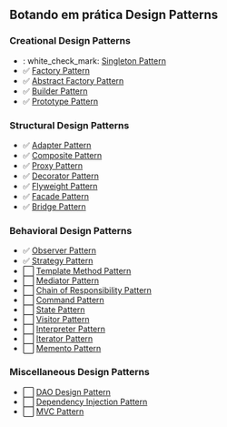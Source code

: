 ## Botando em prática Design Patterns

### Creational Design Patterns

- :
  white_check_mark: [Singleton Pattern](https://www.journaldev.com/1377/java-singleton-design-pattern-best-practices-examples)
- :white_check_mark: [Factory Pattern](https://www.journaldev.com/1392/factory-design-pattern-in-java)
- :white_check_mark: [Abstract Factory Pattern](https://www.journaldev.com/1418/abstract-factory-design-pattern-in-java)
- :white_check_mark: [Builder Pattern](https://www.journaldev.com/1425/builder-design-pattern-in-java)
- :white_check_mark: [Prototype Pattern](https://www.journaldev.com/1440/prototype-design-pattern-in-java)

### Structural Design Patterns

- :white_check_mark: [Adapter Pattern](https://www.journaldev.com/1487/adapter-design-pattern-java)
- :white_check_mark: [Composite Pattern](https://www.journaldev.com/1535/composite-design-pattern-in-java)
- :white_check_mark: [Proxy Pattern](https://www.journaldev.com/1572/proxy-design-pattern)
- :white_check_mark: [Decorator Pattern](https://www.journaldev.com/1540/decorator-design-pattern-in-java-example)
- :white_check_mark: [Flyweight Pattern](https://www.journaldev.com/1562/flyweight-design-pattern-java)
- :white_check_mark: [Facade Pattern](https://www.journaldev.com/1557/facade-design-pattern-in-java)
- :white_check_mark: [Bridge Pattern](https://refactoring.guru/pt-br/design-patterns/bridge)

### Behavioral Design Patterns

- :white_check_mark: [Observer Pattern](https://refactoring.guru/design-patterns/observer)
- :white_check_mark: [Strategy Pattern](https://refactoring.guru/design-patterns/strategy)
- :white_large_square: [Template Method Pattern]()
- :white_large_square: [Mediator Pattern]()
- :white_large_square: [Chain of Responsibility Pattern]()
- :white_large_square: [Command Pattern]()
- :white_large_square: [State Pattern]()
- :white_large_square: [Visitor Pattern]()
- :white_large_square: [Interpreter Pattern]()
- :white_large_square: [Iterator Pattern]()
- :white_large_square: [Memento Pattern]()

### Miscellaneous Design Patterns

- :white_large_square: [DAO Design Pattern]()
- :white_large_square: [Dependency Injection Pattern]()
- :white_large_square: [MVC Pattern]()
